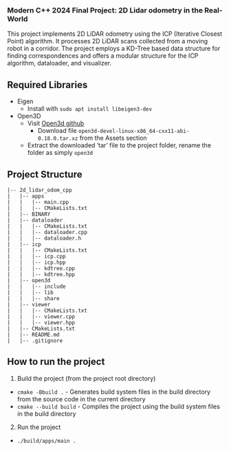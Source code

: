 ### Modern C++ 2024 Final Project: 2D Lidar odometry in the Real-World

This project implements 2D LiDAR odometry using the ICP (Iterative Closest Point) algorithm. It processes 2D LiDAR scans collected from a moving robot in a corridor. The project employs a KD-Tree based data structure for finding correspondences and offers a modular structure for the ICP algorithm, dataloader, and visualizer.

<!-- TODO: Add single point scan here, and also if possible GIF of the ICP algorithm-->

## Required Libraries

- Eigen
  - Install with `sudo apt install libeigen3-dev`
- Open3D
  - Visit [Open3d github](https://github.com/isl-org/Open3D/releases)
    - Download file `open3d-devel-linux-x86_64-cxx11-abi-0.18.0.tar.xz` from the Assets section
  - Extract the downloaded ‘tar’ file to the project folder, rename the folder as simply `open3d`

## Project Structure

```plaintext
|-- 2d_lidar_odom_cpp
|   |-- apps
|   |   |-- main.cpp
|   |   |-- CMakeLists.txt
|   |-- BINARY
|   |-- dataloader
|   |   |-- CMakeLists.txt
|   |   |-- dataloader.cpp
|   |   |-- dataloader.h
|   |-- icp
|   |   |-- CMakeLists.txt
|   |   |-- icp.cpp
|   |   |-- icp.hpp
|   |   |-- kdtree.cpp
|   |   |-- kdtree.hpp
|   |-- open3d
|   |   |-- include
|   |   |-- lib
|   |   |-- share
|   |-- viewer
|   |   |-- CMakeLists.txt
|   |   |-- viewer.cpp
|   |   |-- viewer.hpp
|   |-- CMakeLists.txt
|   |-- README.md
|   |-- .gitignore
```

## How to run the project

1. Build the project (from the project root directory)

- `cmake -Bbuild .` - Generates build system files in the build directory from the source code in the current directory
- `cmake --build build` - Compiles the project using the build system files in the build directory

2. Run the project

- `./build/apps/main .`
